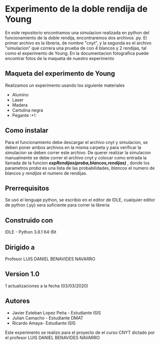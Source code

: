 # Experimento de la doble rendija de Young
En este repositorio encontramos una simulacion realizada en python del funcionamiento de la doble rendija, encontraremos dos archivos .py. El primer archivo es la libreria, de nombre "cnyt", y la segunda es el archivo "simulacion" que correra una prueba de con 4 blancos y 2 rendijas, tal como el experimento de Young.
En la documentacion fotografica puede encontrar fotos de la maqueta de nuestro experimento

## Maqueta del experimento de Young
Realizamos un experimento usando los siguiente materiales
- Alumino
- Laser
- Madera
- Cartulina negra
- Pegante
:+!:

## Como instalar
Para el funcionamiento debe descargar el archivo cnyt y simulacion, se deben poner ambos archivos en la misma carpeta y para verificar la simulacion se deben correr este archivo.
De querer realizar la simulacion manualmente se debe correr el archivo cnyt y colocar como entrada la llamada de la funcion ***expRendijas(proba,blancos,rendijas)*** , donde los parametros *proba* es una lista de las probabilidades, *blancos* el numero de blancos y *rendijas* el numero de rendijas.

## Prerrequisitos
Se usó el lenguaje python, se escribio en el editor de IDLE, cualquier editor de python (.py) sera suficiente para correr la libreria

## Construido con
IDLE - Python 3.8.1 64-Bit

## Dirigido a
Profesor LUIS DANIEL BENAVIDES NAVARRO

## Version 1.0
1 actualizaciones a la fecha (03/03/2020)

## Autores
- Javier Esteban Lopez Peña - Estudiante ISIS
- Julian Camacho - Estudiante DMAT
- Ricardo Amaya- Estudiante ISIS

Este experimento se realizo para el proyecto de el curso CNYT dictado por el profesor LUIS DANIEL BENAVIDES NAVARRO
